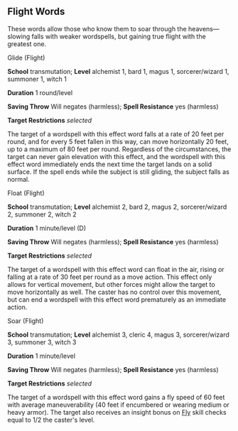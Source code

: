 ## Flight Words

These words allow those who know them to soar through the heavens—slowing falls with weaker wordspells, but gaining true flight with the greatest one.

Glide (Flight)

**School** transmutation; **Level** alchemist 1, bard 1, magus 1, sorcerer/wizard 1, summoner 1, witch 1

**Duration** 1 round/level

**Saving Throw** Will negates (harmless); **Spell Resistance** yes (harmless)

**Target Restrictions** _selected_

The target of a wordspell with this effect word falls at a rate of 20 feet per round, and for every 5 feet fallen in this way, can move horizontally 20 feet, up to a maximum of 80 feet per round. Regardless of the circumstances, the target can never gain elevation with this effect, and the wordspell with this effect word immediately ends the next time the target lands on a solid surface. If the spell ends while the subject is still gliding, the subject falls as normal.

Float (Flight)

**School** transmutation; **Level** alchemist 2, bard 2, magus 2, sorcerer/wizard 2, summoner 2, witch 2

**Duration** 1 minute/level (D)

**Saving Throw** Will negates (harmless); **Spell Resistance** yes (harmless)

**Target Restrictions** _selected_

The target of a wordspell with this effect word can float in the air, rising or falling at a rate of 30 feet per round as a move action. This effect only allows for vertical movement, but other forces might allow the target to move horizontally as well. The caster has no control over this movement, but can end a wordspell with this effect word prematurely as an immediate action.

Soar (Flight)

**School** transmutation; **Level** alchemist 3, cleric 4, magus 3, sorcerer/wizard 3, summoner 3, witch 3

**Duration** 1 minute/level

**Saving Throw** Will negates (harmless); **Spell Resistance** yes (harmless)

**Target Restrictions** _selected_

The target of a wordspell with this effect word gains a fly speed of 60 feet with average maneuverability (40 feet if encumbered or wearing medium or heavy armor). The target also receives an insight bonus on [Fly](/pathfinderRPG/prd/skills/fly.html#_fly) skill checks equal to 1/2 the caster's level.


